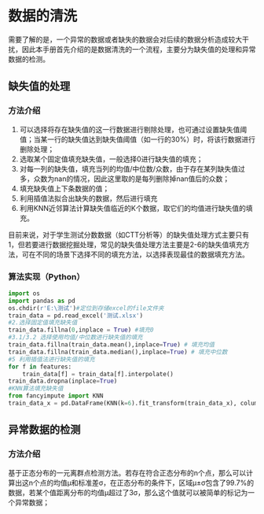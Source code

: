 # 数据的清洗

需要了解的是，一个异常的数据或者缺失的数据会对后续的数据分析造成较大干扰，因此本手册首先介绍的是数据清洗的一个流程，主要分为缺失值的处理和异常数据的检测。

## 缺失值的处理

### 方法介绍

1. 可以选择将存在缺失值的这一行数据进行剔除处理，也可通过设置缺失值阈值；当某一行的缺失值达到缺失值阈值（如一行的30%）时，将该行数据进行删除处理；
2. 选取某个固定值填充缺失值，一般选择0进行缺失值的填充；
3. 对每一列的缺失值，填充当列的均值/中位数/众数，由于存在某列缺失值过多，众数为nan的情况，因此这里取的是每列删除掉nan值后的众数；
4. 填充缺失值上下条数据的值；
5. 利用插值法拟合出缺失的数据，然后进行填充
6. 利用KNN近邻算法计算缺失值临近的K个数据，取它们的均值进行缺失值的填充。

目前来说，对于学生测试分数数据（如CTT分析等）的缺失值处理方式主要只有1，但若要进行数据挖掘处理，常见的缺失值处理方法主要是2-6的缺失值填充方法，可在不同的场景下选择不同的填充方法，以选择表现最佳的数据填充方法。

### 算法实现（Python）

```python
import os
import pandas as pd 
os.chdir(r'E:\测试')#定位到存储excel的file文件夹
train_data = pd.read_excel('测试.xlsx')
#2.选择固定值填充缺失值
train_data.fillna(0,inplace = True) #填充0
#3.1/3.2 选择使用均值/中位数进行缺失值的填充
train_data.fillna(train_data.mean(),inplace=True) # 填充均值
train_data.fillna(train_data.median(),inplace=True) # 填充中位数
#5 利用插值法进行缺失值的填充
for f in features: 
    train_data[f] = train_data[f].interpolate()
train_data.dropna(inplace=True)
#KNN算法填充缺失值
from fancyimpute import KNN
train_data_x = pd.DataFrame(KNN(k=6).fit_transform(train_data_x), columns=features)
```

## 异常数据的检测

### 方法介绍

基于正态分布的一元离群点检测方法。若存在符合正态分布的n个点，那么可以计算出这n个点的均值μ和标准差σ，在正态分布的条件下，区域μ±σ包含了99.7%的数据，若某个值距离分布的均值μ超过了3σ，那么这个值就可以被简单的标记为一个异常数据；









